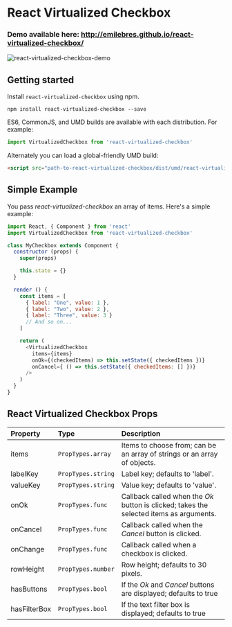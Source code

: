 # React Virtualized Checkbox

### Demo available here: http://emilebres.github.io/react-virtualized-checkbox/

![react-virtualized-checkbox-demo](https://cloud.githubusercontent.com/assets/6179178/15900554/2e509cac-2da0-11e6-8c3a-a7b261eca06b.gif)
## Getting started

Install `react-virtualized-checkbox` using npm.

```shell
npm install react-virtualized-checkbox --save
```

ES6, CommonJS, and UMD builds are available with each distribution.
For example:

```js
import VirtualizedCheckbox from 'react-virtualized-checkbox'
```

Alternately you can load a global-friendly UMD build:

```html
<script src="path-to-react-virtualized-checkbox/dist/umd/react-virtualized-checkbox.js"></script>
```

## Simple Example

You pass _react-virtualized-checkbox_ an array of items. Here's a simple example:

```js
import React, { Component } from 'react'
import VirtualizedCheckbox from 'react-virtualized-checkbox'

class MyCheckbox extends Component {
  constructor (props) {
    super(props)

    this.state = {}
  }

  render () {
    const items = [
      { label: "One", value: 1 },
      { label: "Two", value: 2 },
      { label: "Three", value: 3 }
      // And so on...
    ]

    return (
      <VirtualizedCheckbox
        items={items}
        onOk={(checkedItems) => this.setState({ checkedItems })}
        onCancel={ () => this.setState({ checkedItems: [] })}
      />
    )
  }
}
```

## React Virtualized Checkbox Props

| Property | Type | Description |
|:---|:---|:---|
| items | `PropTypes.array` | Items to choose from; can be an array of strings or an array of objects. |
| labelKey | `PropTypes.string` | Label key; defaults to 'label'. |
| valueKey | `PropTypes.string` | Value key; defaults to 'value'. |
| onOk | `PropTypes.func` | Callback called when the _Ok_ button is clicked; takes the selected items as arguments. |
| onCancel | `PropTypes.func` | Callback called when the _Cancel_ button is clicked. |
| onChange | `PropTypes.func` | Callback called when a checkbox is clicked. |
| rowHeight | `PropTypes.number` | Row height; defaults to 30 pixels. |
| hasButtons | `PropTypes.bool` | If the _Ok_ and _Cancel_ buttons are displayed; defaults to true |
| hasFilterBox | `PropTypes.bool` | If the text filter box is displayed; defaults to true |
